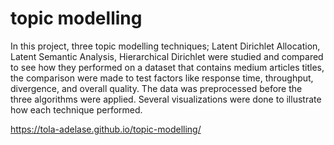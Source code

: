 # topic modelling
In this project, three topic modelling techniques; Latent Dirichlet Allocation, Latent Semantic Analysis, Hierarchical Dirichlet were studied and compared to see how they performed on a dataset that contains medium articles titles, the comparison were made to test factors like response time, throughput, divergence, and overall quality. The data was  preprocessed before the three algorithms were applied. Several visualizations were done to illustrate how each technique performed.
 
https://tola-adelase.github.io/topic-modelling/
